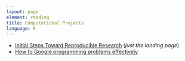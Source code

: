 ```yaml
---
layout: page
element: reading
title: Computational Projects
language: R
---
```


* [Initial Steps Toward Reproducible Research](http://kbroman.org/steps2rr/) (*just the landing page*)
* [How to Google programming problems effectively](https://realworldcoding.io/how-to-google-programming-problems-effectively-90f2a43ef982)
